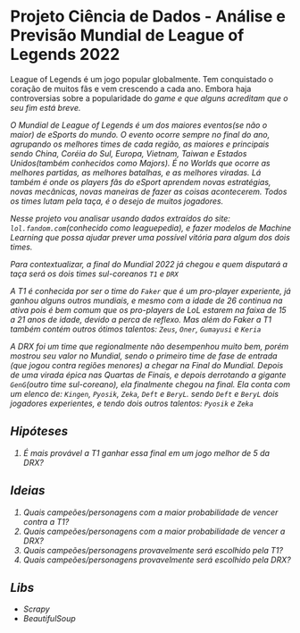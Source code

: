 # Projeto Ciência de Dados - Análise e Previsão Mundial de League of Legends 2022

League of Legends é um jogo popular globalmente. Tem conquistado o coração de muitos fãs e vem crescendo a cada ano. Embora haja controversias sobre a popularidade do <em>game<em> e que alguns acreditam que o seu fim está breve.

O Mundial de League of Legends é um dos maiores eventos(se não o maior) de eSports do mundo. O evento ocorre sempre no final do ano, agrupando os melhores times de cada região, as maiores e principais sendo China, Coréia do Sul, Europa, Vietnam, Taiwan e Estados Unidos(também conhecidos como Majors). É no Worlds que ocorre as melhores partidas, as melhores batalhas, e as melhores viradas. Lá também é onde os players fãs do eSport aprendem novas estratégias, novas mecânicas, novas maneiras de fazer as coisas acontecerem. Todos os times lutam pela taça, é o desejo de muitos jogadores. 

Nesse projeto vou analisar usando dados extraídos do site: `lol.fandom.com`(conhecido como leaguepedia), e fazer modelos de Machine Learning que possa ajudar prever uma possível vitória para algum dos dois times.

Para contextualizar, a final do Mundial 2022 já chegou e quem disputará a taça será os dois times sul-coreanos `T1` e `DRX`

A T1 é conhecida por ser o time do `Faker` que é um <em>pro-player</em> experiente, já ganhou alguns outros mundiais, e mesmo com a idade de 26 continua na ativa pois é bem comum que os <em>pro-players</em> de <em>LoL</em> estarem na faixa de 15 a 21 anos de idade, devido a perca de reflexo. Mas além do Faker a T1 também contém outros ótimos talentos: `Zeus`, `Oner`, `Gumayusi` e `Keria`

A DRX foi um time que regionalmente não desempenhou muito bem, porém mostrou seu valor no Mundial, sendo o primeiro time de fase de entrada (que jogou contra regiões menores) a chegar na Final do Mundial. Depois de uma virada épica nas Quartas de Finais, e depois derrotando a gigante `GenG`(outro time sul-coreano), ela finalmente chegou na final. Ela conta com um elenco de: `Kingen`, `Pyosik`, `Zeka`, `Deft` e `BeryL`. sendo `Deft` e `BeryL` dois jogadores experientes, e tendo dois outros talentos: `Pyosik` e `Zeka`

## Hipóteses
1. É mais provável a T1 ganhar essa final em um jogo melhor de 5 da DRX?

## Ideias
1. Quais campeões/personagens com a maior probabilidade de vencer contra a T1?
2. Quais campeões/personagens com a maior probabilidade de vencer a DRX?
3. Quais campeões/personagens provavelmente será escolhido pela T1?
4. Quais campeões/personagens provavelmente será escolhido pela DRX?

## Libs
* Scrapy
* BeautifulSoup







